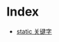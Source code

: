 # Index

+ [static 关键字](https://github.com/harlan0103/Note/blob/master/CPP/Notes/static%E5%85%B3%E9%94%AE%E5%AD%97.md)
